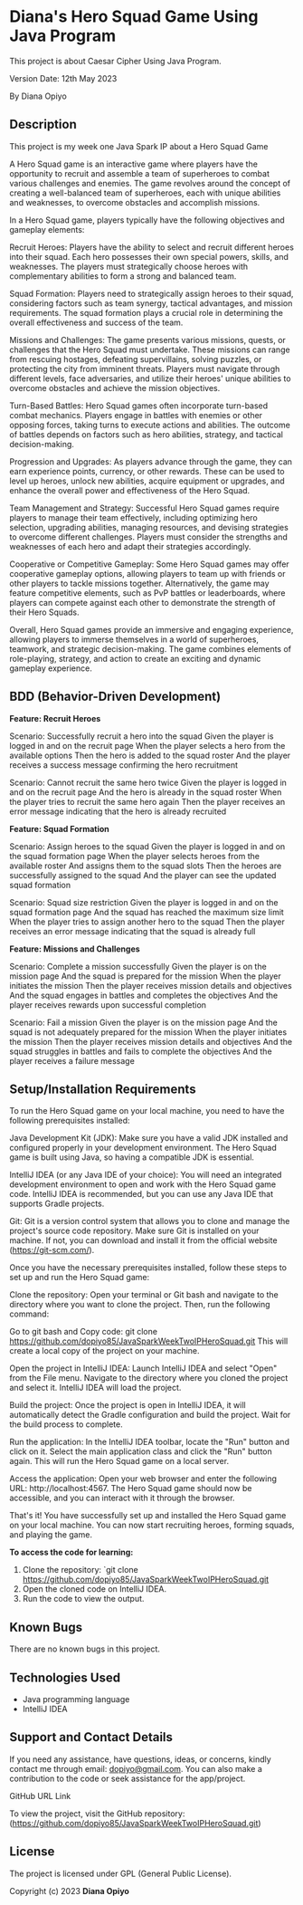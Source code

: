# Diana's Hero Squad Game Using Java Program

This project is about Caesar Cipher Using Java Program.

Version Date: 12th May 2023

By Diana Opiyo

## Description

This project is my week one Java Spark IP about a Hero Squad Game

A Hero Squad game is an interactive game where players have the opportunity to recruit and assemble a team of superheroes to combat various challenges and enemies. The game revolves around the concept of creating a well-balanced team of superheroes, each with unique abilities and weaknesses, to overcome obstacles and accomplish missions.

In a Hero Squad game, players typically have the following objectives and gameplay elements:

Recruit Heroes: Players have the ability to select and recruit different heroes into their squad. Each hero possesses their own special powers, skills, and weaknesses. The players must strategically choose heroes with complementary abilities to form a strong and balanced team.

Squad Formation: Players need to strategically assign heroes to their squad, considering factors such as team synergy, tactical advantages, and mission requirements. The squad formation plays a crucial role in determining the overall effectiveness and success of the team.

Missions and Challenges: The game presents various missions, quests, or challenges that the Hero Squad must undertake. These missions can range from rescuing hostages, defeating supervillains, solving puzzles, or protecting the city from imminent threats. Players must navigate through different levels, face adversaries, and utilize their heroes' unique abilities to overcome obstacles and achieve the mission objectives.

Turn-Based Battles: Hero Squad games often incorporate turn-based combat mechanics. Players engage in battles with enemies or other opposing forces, taking turns to execute actions and abilities. The outcome of battles depends on factors such as hero abilities, strategy, and tactical decision-making.

Progression and Upgrades: As players advance through the game, they can earn experience points, currency, or other rewards. These can be used to level up heroes, unlock new abilities, acquire equipment or upgrades, and enhance the overall power and effectiveness of the Hero Squad.

Team Management and Strategy: Successful Hero Squad games require players to manage their team effectively, including optimizing hero selection, upgrading abilities, managing resources, and devising strategies to overcome different challenges. Players must consider the strengths and weaknesses of each hero and adapt their strategies accordingly.

Cooperative or Competitive Gameplay: Some Hero Squad games may offer cooperative gameplay options, allowing players to team up with friends or other players to tackle missions together. Alternatively, the game may feature competitive elements, such as PvP battles or leaderboards, where players can compete against each other to demonstrate the strength of their Hero Squads.

Overall, Hero Squad games provide an immersive and engaging experience, allowing players to immerse themselves in a world of superheroes, teamwork, and strategic decision-making. The game combines elements of role-playing, strategy, and action to create an exciting and dynamic gameplay experience.

## BDD (Behavior-Driven Development)

**Feature: Recruit Heroes**

Scenario: Successfully recruit a hero into the squad
Given the player is logged in and on the recruit page
When the player selects a hero from the available options
Then the hero is added to the squad roster
And the player receives a success message confirming the hero recruitment

Scenario: Cannot recruit the same hero twice
Given the player is logged in and on the recruit page
And the hero is already in the squad roster
When the player tries to recruit the same hero again
Then the player receives an error message indicating that the hero is already recruited

**Feature: Squad Formation**

Scenario: Assign heroes to the squad
Given the player is logged in and on the squad formation page
When the player selects heroes from the available roster
And assigns them to the squad slots
Then the heroes are successfully assigned to the squad
And the player can see the updated squad formation

Scenario: Squad size restriction
Given the player is logged in and on the squad formation page
And the squad has reached the maximum size limit
When the player tries to assign another hero to the squad
Then the player receives an error message indicating that the squad is already full

**Feature: Missions and Challenges**

Scenario: Complete a mission successfully
Given the player is on the mission page
And the squad is prepared for the mission
When the player initiates the mission
Then the player receives mission details and objectives
And the squad engages in battles and completes the objectives
And the player receives rewards upon successful completion

Scenario: Fail a mission
Given the player is on the mission page
And the squad is not adequately prepared for the mission
When the player initiates the mission
Then the player receives mission details and objectives
And the squad struggles in battles and fails to complete the objectives
And the player receives a failure message

## Setup/Installation Requirements

To run the Hero Squad game on your local machine, you need to have the following prerequisites installed:

Java Development Kit (JDK): Make sure you have a valid JDK installed and configured properly in your development environment. The Hero Squad game is built using Java, so having a compatible JDK is essential.

IntelliJ IDEA (or any Java IDE of your choice): You will need an integrated development environment to open and work with the Hero Squad game code. IntelliJ IDEA is recommended, but you can use any Java IDE that supports Gradle projects.

Git: Git is a version control system that allows you to clone and manage the project's source code repository. Make sure Git is installed on your machine. If not, you can download and install it from the official website (https://git-scm.com/).

Once you have the necessary prerequisites installed, follow these steps to set up and run the Hero Squad game:

Clone the repository: Open your terminal or Git bash and navigate to the directory where you want to clone the project. Then, run the following command:

Go to git bash and 
Copy code:
git clone https://github.com/dopiyo85/JavaSparkWeekTwoIPHeroSquad.git
This will create a local copy of the project on your machine.

Open the project in IntelliJ IDEA: Launch IntelliJ IDEA and select "Open" from the File menu. Navigate to the directory where you cloned the project and select it. IntelliJ IDEA will load the project.

Build the project: Once the project is open in IntelliJ IDEA, it will automatically detect the Gradle configuration and build the project. Wait for the build process to complete.

Run the application: In the IntelliJ IDEA toolbar, locate the "Run" button and click on it. Select the main application class and click the "Run" button again. This will run the Hero Squad game on a local server.

Access the application: Open your web browser and enter the following URL: http://localhost:4567. The Hero Squad game should now be accessible, and you can interact with it through the browser.

That's it! You have successfully set up and installed the Hero Squad game on your local machine. You can now start recruiting heroes, forming squads, and playing the game.

**To access the code for learning:**

1. Clone the repository: `git clone https://github.com/dopiyo85/JavaSparkWeekTwoIPHeroSquad.git
2. Open the cloned code on IntelliJ IDEA.
3. Run the code to view the output.

## Known Bugs

There are no known bugs in this project.

## Technologies Used

- Java programming language
- IntelliJ IDEA

## Support and Contact Details

If you need any assistance, have questions, ideas, or concerns, kindly contact me through email: dopiyo@gmail.com. You can also make a contribution to the code or seek assistance for the app/project.

GitHub URL Link

To view the project, visit the GitHub repository:(https://github.com/dopiyo85/JavaSparkWeekTwoIPHeroSquad.git)

## License

The project is licensed under GPL (General Public License).

Copyright (c) 2023 **Diana Opiyo**